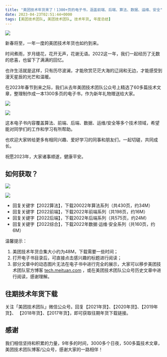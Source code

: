 ```yaml
---
title: "美团技术年货来了！1300+页的电子书，涵盖前端、后端、算法、数据、运维、安全"
date: 2023-04-23T02:51:44+0000
tags: [美团技术团队, 美团技术团队, 技术年货, 年度总结]
---
```


![](https://p0.meituan.net/travelcube/3f01dac14e2dffff43b808a74cb92cce561461.png)


新春将至，一年一度的美团技术年货也如约到来。



时间煮雨，岁月缝花，花开无声，花谢无语。2022这一年，我们一起经历了无数的悲喜，也留下了满满的回忆。



也许生活就是这样，只有历尽波澜，才能欣赏茫茫大海的辽阔和无边，才能感受到漫天星辰的光芒和温暖。



在2023年春节到来之际，我们从去年美团技术团队公众号上精选了60多篇技术文章，整理制作成一本1300多页的电子书，作为新年礼物赠送给大家。



![](https://p0.meituan.net/travelcube/306a71b087d84770ce9c8178b4f1bf30588051.png)



![](https://p0.meituan.net/travelcube/34f68c2f80f6d51a15feb321e2f6aab0576962.png)



这本电子书内容覆盖算法、前端、后端、数据、运维/安全等多个技术领域，希望能对同学们的工作和学习有所帮助。



也欢迎大家转给更多有相同兴趣、爱好学习的同事和朋友们，一起切磋，共同成长。



祝愿2023年，大家诸事顺遂，健康平安。



## 如何获取？


![](https://p1.meituan.net/travelcube/b40e46379c9cd4ccbb67bd365673edbd156634.jpg)



![](https://p0.meituan.net/travelcube/bf59f12b76328b6120620e52267a70a61257753.png)



* 回复关键字【2022算法】，下载20022年算法系列（共430页，约34M）
* 回复关键字【2022前端】，下载2022年前端系列（共198页，约16M）
* 回复关键字【2022后端】，下载2022年后端系列（共575页，约24M）
* 回复关键字【2022综合】，下载2022年数据·运维·安全系列（共160页，约6M）


温馨提示：



1. 美团技术年货合集大小约为48M，下载需要一些时间；
2. 打开电子书目录后，可直接点击感兴趣的标题进行阅读；
3. 部分文章中的动态图片无法在电子书中进行完全的展示，大家可以移步美团技术团队官方博客 [tech.meituan.com](https://tech.meituan.com/) ，或在美团技术团队公众号历史文章中进行阅读，感谢理解。


## 往期技术年货下载


关注「美团技术团队」微信公众号。回复【2021年货】、【2020年货】、【2019年货】、 【2018年货】、【2017年货】，即可获取往期年货下载链接。



## 感谢


我们相信坚持和积累的力量，9年多的时间，3000多个日夜，500多篇技术文章，美团技术团队博客/公众号，感谢大家的一路相伴！





